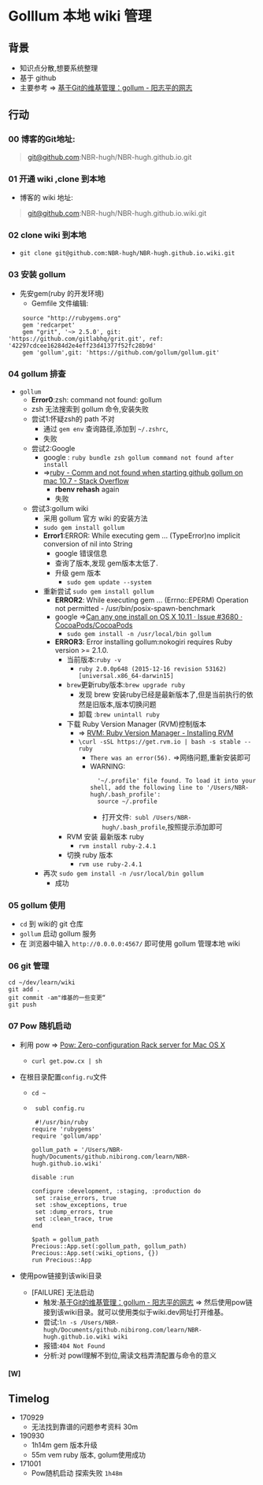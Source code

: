 # Golllum 本地 wiki 管理

## 背景

- 知识点分散,想要系统整理
- 基于 github 
- 主要参考 =>  [基于Git的维基管理：gollum - 阳志平的网志](http://www.yangzhiping.com/tech/gollum.html)


## 行动

### 00 博客的Git地址: 

>git@github.com:NBR-hugh/NBR-hugh.github.io.git

### 01 开通 wiki ,clone 到本地

- 博客的 wiki 地址:
>git@github.com:NBR-hugh/NBR-hugh.github.io.wiki.git

### 02 clone wiki 到本地

- `git clone git@github.com:NBR-hugh/NBR-hugh.github.io.wiki.git`

### 03 安装 gollum
- 先安gem(ruby 的开发环境)
    - Gemfile 文件编辑:
```
    source "http://rubygems.org"
    gem 'redcarpet'
    gem "grit", '~> 2.5.0', git: 'https://github.com/gitlabhq/grit.git', ref: '42297cdcee16284d2e4eff23d41377f52fc28b9d'
    gem 'gollum',git: 'https://github.com/gollum/gollum.git'
```
 
### 04 gollum 排查

- `gollum`
    -  **Error0**:zsh: command not found: gollum
    -  zsh 无法搜索到 gollum 命令,安装失败
    -  尝试1:怀疑zsh的 path 不对
        +  通过 `gem env` 查询路径,添加到 `~/.zshrc`,
        +  失败
    -  尝试2:Google 
        +  google : `ruby bundle zsh gollum command not found after install`
        +  =>[ruby - Comm and not found when starting github gollum on mac 10.7 - Stack Overflow](https://stackoverflow.com/questions/14368954/command-not-found-when-starting-github-gollum-on-mac-10-7)
            *  **rbenv rehash** again
            *  失败
    - 尝试3:gollum wiki
        + 采用 gollum 官方 wiki 的安装方法
        + `sudo gem install gollum` 
        + **Error1**:ERROR:  While executing gem ... (TypeError)no implicit conversion of nil into String
            *  google 错误信息
            *  查询了版本,发现 gem版本太低了.
            *  升级 gem 版本
                + `sudo gem update --system`
        + 重新尝试 `sudo gem install gollum`
            + **ERROR2**:  While executing gem ... (Errno::EPERM)
Operation not permitted - /usr/bin/posix-spawn-benchmark
            + google =>[Can any one install on OS X 10.11 · Issue #3680 · CocoaPods/CocoaPods](https://github.com/CocoaPods/CocoaPods/issues/3680#issuecomment-127176289)
                * `sudo gem install -n /usr/local/bin gollum`
            + __ERROR3__:  Error installing gollum:nokogiri requires Ruby version >= 2.1.0.
                - 当前版本:`ruby -v`
                    - `ruby 2.0.0p648 (2015-12-16 revision 53162) [universal.x86_64-darwin15]`
                - `brew`更新ruby版本:`brew upgrade ruby`
                    + 发现 brew 安装ruby已经是最新版本了,但是当前执行的依然是旧版本,版本切换问题
                    + 卸载 :`brew unintall ruby `
                + 下载 Ruby Version Manager (RVM)控制版本
                    + => [RVM: Ruby Version Manager - Installing RVM](https://rvm.io/rvm/install)
                    + `\curl -sSL https://get.rvm.io | bash -s stable --ruby`
                        * `There was an error(56).` =>网络问题,重新安装即可
                        * WARNING: 
                            ```
                              '~/.profile' file found. To load it into your shell, add the following line to '/Users/NBR-hugh/.bash_profile': 
                              source ~/.profile
                            ```
                            + 打开文件:` subl /Users/NBR-hugh/.bash_profile`,按照提示添加即可
                + RVM 安装 最新版本 ruby
                    * `rvm install ruby-2.4.1`
                + 切换 ruby 版本
                    * `rvm use ruby-2.4.1`
        + 再次 `sudo gem install -n /usr/local/bin gollum`
            * 成功

### 05 gollum 使用

- `cd` 到 wiki的 git 仓库
-  `gollum` 启动 gollum 服务
- 在 浏览器中输入 `http://0.0.0.0:4567/` 即可使用 gollum 管理本地 wiki

### 06 git 管理

```
cd ~/dev/learn/wiki
git add .
git commit -am"维基的一些变更“
git push
```

### 07 Pow 随机启动

- 利用 pow => [Pow: Zero-configuration Rack server for Mac OS X](http://pow.cx/)
    + `curl get.pow.cx | sh`


- 在根目录配置`config.ru`文件
    - `cd ~`
    - ` subl config.ru`

        ```
         #!/usr/bin/ruby
        require 'rubygems'
        require 'gollum/app'
         
        gollum_path = '/Users/NBR-hugh/Documents/github.nibirong.com/learn/NBR-hugh.github.io.wiki'
         
        disable :run
         
        configure :development, :staging, :production do
         set :raise_errors, true
         set :show_exceptions, true
         set :dump_errors, true
         set :clean_trace, true
        end
         
        $path = gollum_path
        Precious::App.set(:gollum_path, gollum_path)
        Precious::App.set(:wiki_options, {})
        run Precious::App
        ```

- 使用pow链接到该wiki目录
    + [FAILURE] 无法启动
        * 触发:[基于Git的维基管理：gollum - 阳志平的网志](http://www.yangzhiping.com/tech/gollum.html) => 然后使用pow链接到该wiki目录。就可以使用类似于wiki.dev网址打开维基。
        * 尝试:`ln -s /Users/NBR-hugh/Documents/github.nibirong.com/learn/NBR-hugh.github.io.wiki wiki`
        * 报错:`404 Not Found`
        * 分析:对 powl理解不到位,需读文档弄清配置与命令的意义

#### [W]


## Timelog

- 170929 
    -  无法找到靠谱的问题参考资料 30m
- 190930
    -  1h14m gem 版本升级
    -  55m vem ruby 版本, golum使用成功
- 171001
    -  Pow随机启动 探索失败 `1h48m`  
